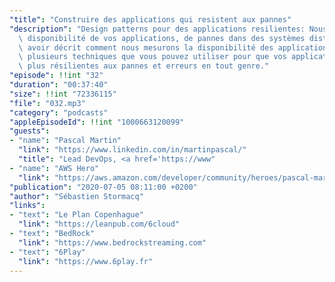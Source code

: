 ```yaml
---
"title": "Construire des applications qui resistent aux pannes"
"description": "Design patterns pour des applications resilientes: Nous parlons de\
  \ disponibilité de vos applications, de pannes dans des systèmes distribués. Après\
  \ avoir décrit comment nous mesurons la disponibilité des applications, nous évoquons\
  \ plusieurs techniques que vous pouvez utiliser pour que vos applications soient\
  \ plus résilientes aux pannes et erreurs en tout genre."
"episode": !!int "32"
"duration": "00:37:40"
"size": !!int "72336115"
"file": "032.mp3"
"category": "podcasts"
"appleEpisodeId": !!int "1000663120099"
"guests":
- "name": "Pascal Martin"
  "link": "https://www.linkedin.com/in/martinpascal/"
  "title": "Lead DevOps, <a href='https://www"
- "name": "AWS Hero"
  "link": "https://aws.amazon.com/developer/community/heroes/pascal-martin/?did=dh_card&trk=dh_card"
"publication": "2020-07-05 08:11:00 +0200"
"author": "Sébastien Stormacq"
"links":
- "text": "Le Plan Copenhague"
  "link": "https://leanpub.com/6cloud"
- "text": "BedRock"
  "link": "https://www.bedrockstreaming.com"
- "text": "6Play"
  "link": "https://www.6play.fr"
---
```

